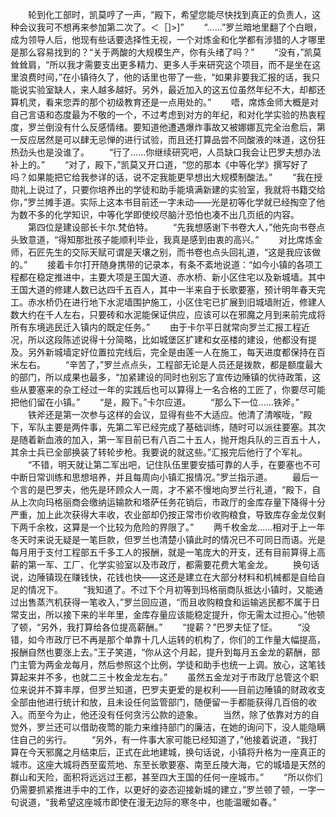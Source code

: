 　　轮到化工部时，凯莫哼了一声，“殿下，希望您能尽快找到真正的负责人，这种会议我可不想再来参加第二次了。＜［]>]”
　　“……”罗兰暗地里翻了个白眼，成为领导人后，他现有些话要选择性无视，一个对炼金和化学都有涉猎的人才哪里是那么容易找到的？“关于两酸的大规模生产，你有头绪了吗？”
　　“没有，”凯莫耸耸肩，“所以我才需要支出更多精力、更多人手来研究这个项目，而不是坐在这里浪费时间，”在小镇待久了，他的话里也带了一些，“如果非要我汇报的话，我只能说实验室缺人，来人越多越好。另外，最近加入的这五位虽然年纪不大，却都还算机灵，看来您弄的那个初级教育还是一点用处的。”
　　唔，席炼金师大概是对自己言语和态度最为不敬的一个，不过考虑到对方的年纪，和对化学实验的热衷程度，罗兰倒没有什么反感情绪。要知道他遭遇爆炸事故又被娜娜瓦完全治愈后，第一反应居然是可以肆无忌惮的进行试验，而且还打算品尝不同酸液的味道，这份狂热劲头也是没谁了。
　　“行了……你继续研究吧，人员缺口我会让巴罗夫想办法补上的。”
　　“对了，殿下，”凯莫又开口道，“您的那本《中等化学》撰写好了吗？如果能把它给我参详的话，说不定我能更早想出大规模制酸法。”
　　“我在授勋礼上说过了，只要你培养出的学徒和助手能填满新建的实验室，我就将书籍交给你，”罗兰摊手道。实际上这本书目前还一字未动——光是初等化学就已经掏空了他为数不多的化学知识，中等化学即使绞尽脑汁恐怕也凑不出几页纸的内容。
　　第四位是建设部长卡尔.梵伯特。
　　“先我想感谢下书卷大人，”他先向书卷点头致意道，“得知那批孩子能顺利毕业，我真是感到由衷的高兴。”
　　对比席炼金师，石匠先生的交际天赋可谓是天壤之别，而书卷也点头回礼道，“这是我应该做的。”
　　接着卡尔打开随身携带的记录本，有条不紊地说道：“如今小镇的各项工程都在稳定推进中，主要大项是王国大道、赤水桥、新小区住宅以及新城墙。其中王国大道的修建人数已达四千五百人，其中一半来自于长歌要塞，预计明年春天完工。赤水桥仍在进行地下水泥墙围护施工，小区住宅已扩展到旧城墙附近，修建人数大约在千人左右，只要砖和水泥能保证供应，应该可以在邪魔之月到来前完成将所有东境逃民迁入镇内的既定任务。”
　　由于卡尔平日就常向罗兰汇报工程近况，所以这段陈述说得十分简略，比如城堡区扩建和女巫楼的建设，他都没有提及。另外新城墙定好位置拉完线后，完全是由莲一人在施工，每天进度都保持在百米左右。
　　“辛苦了，”罗兰点点头，工程部无论是人员还是拨款，都是额度最大的部门，所以成果也最多，“加紧建设的同时也别忘了宣传边陲镇的优待政策，这些从要塞来的杂工经过一年的实践后也可以算得上一名合格的工匠了，你要尽可能把他们留在小镇。”
　　“是，殿下。”卡尔应道。
　　“那么下一位……铁斧。”
　　铁斧还是第一次参与这样的会议，显得有些不大适应。他清了清喉咙，“殿下，军队主要是两件事，先第二军已经完成了基础训练，随时可以派往要塞。其次是随着新血液的加入，第一军目前已有八百二十五人，抛开炮兵队的三百五十人，其余士兵已全部换装了转轮步枪。我要说的就这些。”汇报完后他行了个军礼。
　　“不错，明天就让第二军出吧，记住队伍里要安插可靠的人手，在要塞也不可中断日常训练和思想培养，并且每周向小镇汇报情况。”罗兰指示道。
　　最后一个言的是巴罗夫，他先是环顾众人一周，才不紧不慢地向罗兰行礼道，“殿下，自从上次向玛格丽商会缴纳运输款和塔萨任务花销后，市政厅的金库存量下降得十分严重，加上此次获得大丰收，农业部却仍按正常市价收购粮食，导致库存金龙仅剩下两千余枚，这算是一个比较为危险的界限了。”
　　两千枚金龙……相对于上一年冬天时来说无疑是一笔巨款，但罗兰也清楚小镇此时的情况已不可同日而语。光是每月用于支付工程部五千多工人的报酬，就是一笔庞大的开支，还有目前算得上高薪的第一军、工厂、化学实验室以及市政厅，都需要花费大笔金龙。
　　换句话说，边陲镇现在赚钱快，花钱也快——这还是建立在大部分材料和机械都是自给自足的情况下。
　　“我知道了。不过下个月初等到玛格丽商队抵达小镇时，又能通过出售蒸汽机获得一笔收入，”罗兰回应道，“而且收购粮食和运输逃民都不属于日常支出，所以接下来的半年里，金库存量应该能稳定提升，你无需太过担心。”他顿了顿，“另外，我打算给各位提高薪酬。”
　　“提薪？”巴罗夫怔了怔。
　　“没错，如今市政厅已不再是那个单靠十几人运转的机构了，你们的工作量大幅提高，报酬自然也要涨上去。”王子笑道，“你从这个月起，提升到每月五金龙的薪酬，部门主管为两金龙每月，然后参照这个比例，学徒和助手也统一上调。放心，这笔钱算起来并不多，也就二三十枚金龙左右。”
　　虽然五金龙对于市政厅总管这个职位来说并不算丰厚，但罗兰知道，巴罗夫更爱的是权利——目前边陲镇的财政收支全部由他进行统计和放，且未设任何监管部门，随便留一手都能获得几百倍的收入。而至今为止，他还没有任何贪污公款的迹象。
　　当然，除了依靠对方的自觉外，罗兰还可以借助夜莺的能力来维持部门的廉洁，在她的询问下，没人能隐瞒住自己的劣行。
　　“另外，有一件事大家可能已经知道了，”他接着说道，“我打算在今天邪魔之月结束后，正式在此地建城，换句话说，小镇将升格为一座真正的城市。这座大城将西至蛮荒地、东至长歌要塞、南至丘陵大海，它的城墙是天然的群山和天险，面积将远远过王都，甚至四大王国的任何一座城市。”
　　“所以你们仍需要抓紧推进手中的工作，以更好的姿态迎接新城的建立，”罗兰顿了顿，一字一句说道，“我希望这座城市即使在漫无边际的寒冬中，也能温暖如春。”